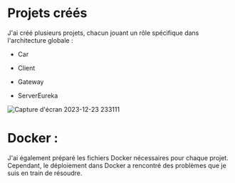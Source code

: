 # Projets créés

 J'ai créé plusieurs projets, chacun jouant un rôle spécifique dans l'architecture globale :

- Car

- Client 

- Gateway 

- ServerEureka
  
![Capture d'écran 2023-12-23 233111](https://github.com/hamzamaata/ControleDockerMicroservice/assets/127606137/122f9541-ff61-41c5-b72b-31367b6da9d6)

# Docker :

J'ai également préparé les fichiers Docker nécessaires pour chaque projet. Cependant, le déploiement dans Docker a rencontré des problèmes que je suis en train de résoudre.






